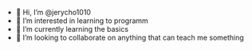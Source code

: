 - 👋 Hi, I’m @jerycho1010
- 👀 I’m interested in learning to programm
- 🌱 I’m currently learning the basics
- 💞️ I’m looking to collaborate on anything that can teach me something

<!---
jerycho1010/jerycho1010 is a ✨ special ✨ repository because its `README.md` (this file) appears on your GitHub profile.
You can click the Preview link to take a look at your changes.
--->
